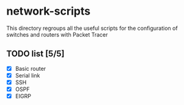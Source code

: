 # network-scripts
This directory regroups all the useful scripts for the configuration of switches
and routers with Packet Tracer

## TODO list [5/5]
   - [x] Basic router
   - [x] Serial link
   - [x] SSH
   - [x] OSPF
   - [x] EIGRP
